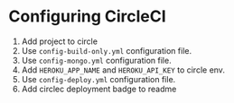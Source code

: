 # Configuring CircleCI
1. Add project to circle
2. Use `config-build-only.yml` configuration file.
3. Use `config-mongo.yml` configuration file.
4. Add `HEROKU_APP_NAME` and `HEROKU_API_KEY` to circle env.
5. Use `config-deploy.yml` configuration file.
6. Add circlec deployment badge to readme
